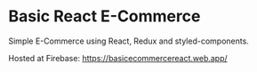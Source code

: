 # Basic React E-Commerce

Simple E-Commerce using React, Redux and styled-components.

Hosted at Firebase: https://basicecommercereact.web.app/
